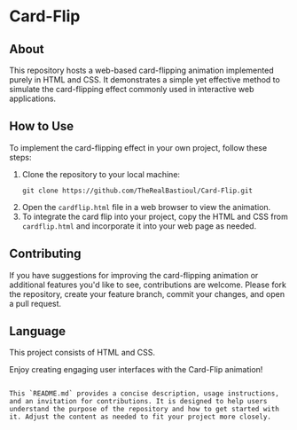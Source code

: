 # Card-Flip

## About

This repository hosts a web-based card-flipping animation implemented purely in HTML and CSS. It demonstrates a simple yet effective method to simulate the card-flipping effect commonly used in interactive web applications.

## How to Use

To implement the card-flipping effect in your own project, follow these steps:

1. Clone the repository to your local machine:
   ```
   git clone https://github.com/TheRealBastioul/Card-Flip.git
   ```
2. Open the `cardflip.html` file in a web browser to view the animation.
3. To integrate the card flip into your project, copy the HTML and CSS from `cardflip.html` and incorporate it into your web page as needed.

## Contributing

If you have suggestions for improving the card-flipping animation or additional features you'd like to see, contributions are welcome. Please fork the repository, create your feature branch, commit your changes, and open a pull request.

## Language

This project consists of HTML and CSS.

Enjoy creating engaging user interfaces with the Card-Flip animation!
```

This `README.md` provides a concise description, usage instructions, and an invitation for contributions. It is designed to help users understand the purpose of the repository and how to get started with it. Adjust the content as needed to fit your project more closely.
